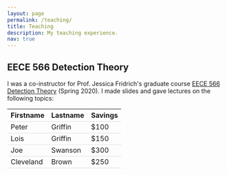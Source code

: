 ```yaml
---
layout: page
permalink: /teaching/
title: Teaching
description: My teaching experience.
nav: true
---
```


## EECE 566 Detection Theory

I was a co-instructor for Prof. Jessica Fridrich's graduate course [EECE 566 Detection Theory](http://ws2.binghamton.edu/fridrich/Courses/syllabus_EECE566.pdf) (Spring 2020). I made slides and gave lectures on the following topics:

<style>
table {
  border-collapse: collapse;
  width: 100%;
}

tr {
  border-bottom: 1px solid #ddd;
}
</style>

<table>
  <tr>
    <th>Firstname</th>
    <th>Lastname</th>
  <th>Savings</th>
  </tr>
  <tr>
    <td>Peter</td>
    <td>Griffin</td>
    <td>$100</td>
  </tr>
  <tr>
    <td>Lois</td>
    <td>Griffin</td>
    <td>$150</td>
  </tr>
  <tr>
    <td>Joe</td>
    <td>Swanson</td>
    <td>$300</td>
  </tr>
  <tr>
    <td>Cleveland</td>
    <td>Brown</td>
    <td>$250</td>
  </tr>
</table>